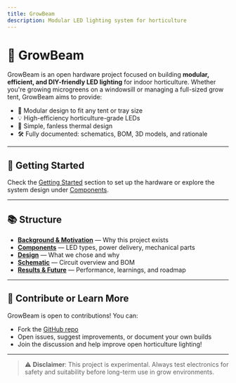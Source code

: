```yaml
---
title: GrowBeam
description: Modular LED lighting system for horticulture
---
```


# 🌱 GrowBeam

GrowBeam is an open hardware project focused on building **modular, efficient, and DIY-friendly LED lighting** for indoor horticulture. Whether you're growing microgreens on a windowsill or managing a full-sized grow tent, GrowBeam aims to provide:

- 🧩 Modular design to fit any tent or tray size  
- 💡 High-efficiency horticulture-grade LEDs  
- 🔧 Simple, fanless thermal design  
- 🛠️ Fully documented: schematics, BOM, 3D models, and rationale  

---

## 🚀 Getting Started

Check the [Getting Started](getting-started.md) section to set up the hardware or explore the system design under [Components](components/index.md).

---

## 📚 Structure

- **[Background & Motivation](background.md)** — Why this project exists
- **[Components](components/index.md)** — LED types, power delivery, mechanical parts
- **[Design](design/index.md)** — What we chose and why
- **[Schematic](design/schematic.md)** — Circuit overview and BOM
- **[Results & Future](/chapter5)** — Performance, learnings, and roadmap

---

## 💬 Contribute or Learn More

GrowBeam is open to contributions! You can:

- Fork the [GitHub repo](https://github.com/eiaro/growbeam)
- Open issues, suggest improvements, or document your own builds
- Join the discussion and help improve open horticulture lighting!

---

> ⚠️ **Disclaimer**: This project is experimental. Always test electronics for safety and suitability before long-term use in grow environments.